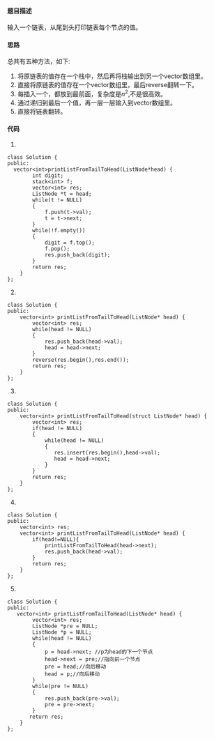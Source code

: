 #### 题目描述

输入一个链表，从尾到头打印链表每个节点的值。

#### 思路
总共有五种方法，如下:
1. 将原链表的值存在一个栈中，然后再将栈输出到另一个vector数组里。
2. 直接将原链表的值存在一个vector数组里，最后reverse翻转一下。
3. 每插入一个，都放到最前面，复杂度是$n^{2}$,不是很高效。
3. 通过递归到最后一个值，再一层一层输入到vector数组里。
4. 直接将链表翻转。

#### 代码

1. 
```
class Solution {
public:
  vector<int>printListFromTailToHead(ListNode*head) {
		int digit;
        stack<int> f;
		vector<int> res;
		ListNode *t = head;
		while(t != NULL)
		{
			f.push(t->val);
			t = t->next;
		}
		while(!f.empty())
		{
			digit = f.top();
			f.pop();
			res.push_back(digit);
		}
		return res;
    }
};
```
2. 
```
class Solution {
public:
    vector<int> printListFromTailToHead(ListNode* head) {
		vector<int> res;
		while(head != NULL)
		{
			res.push_back(head->val);
			head = head->next;
		}
		reverse(res.begin(),res.end());
		return res;
    }
};

```
3. 
```
class Solution {
public:
    vector<int> printListFromTailToHead(struct ListNode* head) {
        vector<int> res;
        if(head != NULL)
        {
            while(head != NULL)
			{    
			   res.insert(res.begin(),head->val);
	           head = head->next;
            }                      
        }
        return res;
    }
};
```
   

4. 
```
class Solution {
public:
    vector<int> res;
    vector<int> printListFromTailToHead(ListNode* head) {
        if(head!=NULL){
            printListFromTailToHead(head->next);
            res.push_back(head->val);
        }
        return res;
    }
};
```
5. 
```
class Solution {
public:
   vector<int> printListFromTailToHead(ListNode* head) {
		vector<int> res;
		ListNode *pre = NULL;
		ListNode *p = NULL;
		while(head != NULL)
		{
			p = head->next; //p为head的下一个节点
			head->next = pre;//指向前一个节点
			pre = head;//向后移动
			head = p;//向后移动
		}
		while(pre != NULL)
		{
			res.push_back(pre->val);
			pre = pre->next;
		}
       return res;
	}
};
```



